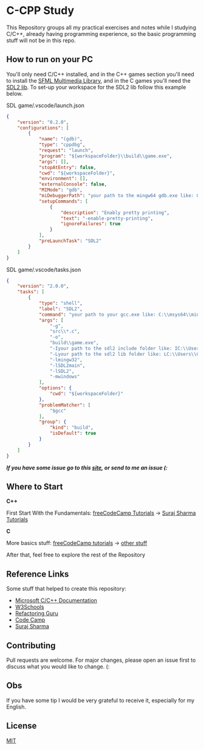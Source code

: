 # C-CPP Study

This Repository groups all my practical exercises and notes while I studying C/C++, already having programming experience, so the basic programming stuff will not be in this repo.

## How to run on your PC

You'll only need C/C++ installed, and in the C++ games section you'll need to install the [SFML Multimedia Library](https://www.sfml-dev.org/), and in the C games you'll need the [SDL2 lib](https://www.libsdl.org/download-2.0.php). To set-up your workspace for the SDL2 lib follow this example below.

SDL game/.vscode/launch.json
``` json
{
    "version": "0.2.0",
    "configurations": [
        {
            "name": "(gdb)",
            "type": "cppdbg",
            "request": "launch",
            "program": "${workspaceFolder}\\build\\game.exe",
            "args": [],
            "stopAtEntry": false,
            "cwd": "${workspaceFolder}",
            "environment": [],
            "externalConsole": false,
            "MIMode": "gdb",
            "miDebuggerPath": "your path to the mingw64 gdb.exe like: C:\\msys64\\mingw64\\bin\\gdb.exe",
            "setupCommands": [
                {
                    "description": "Enably pretty printing",
                    "text": "-enable-pretty-printing",
                    "ignoreFailures": true
                }
            ],
            "preLaunchTask": "SDL2"
        }
    ]
}
```


SDL game/.vscode/tasks.json
``` json
{
	"version": "2.0.0",
	"tasks": [
		{
			"type": "shell",
			"label": "SDL2",
			"command": "your path to your gcc.exe like: C:\\msys64\\mingw64\\bin\\gcc.exe",
			"args": [
				"-g",
				"src\\*.c",
				"-o",
				"build\\game.exe",
				"-Iyour path to the sdl2 include folder like: IC:\\Users\\Gabriel\\Documents\\Out\\SDL2\\SDL2-2.0.14\\x86_64-w64-mingw32\\include",
				"-Lyour path to the sdl2 lib folder like: LC:\\Users\\Gabriel\\Documents\\Out\\SDL2\\SDL2-2.0.14\\x86_64-w64-mingw32\\lib",
				"-lmingw32",
				"-lSDL2main",
				"-lSDL2",
				"-mwindows"
			],
			"options": {
				"cwd": "${workspaceFolder}"
			},
			"problemMatcher": [
				"$gcc"
			],
			"group": {
				"kind": "build",
				"isDefault": true
			}
		}
	]
}
```
_**If you have some issue go to this [site](https://giovanni.codes/setup-sdl2-with-visual-studio-code-and-mingw64-on-windows/), or send to me an issue (:**_

## Where to Start

**C++**

First Start With the Fundamentals: [freeCodeCamp Tutorials](https://github.com/Gabriel-Spinola/CPP-Study/tree/main/CodeCamp) -> [Suraj Sharma Tutorials](https://github.com/Gabriel-Spinola/CPP-Study/tree/main/Suraj-Tutorials)

**C**

More basics stuff: [freeCodeCamp tutorials](https://github.com/Gabriel-Spinola/C-CPP-Study/tree/main/C/CodeCamp) -> [other stuff](https://github.com/Gabriel-Spinola/C-CPP-Study/tree/main/C/Other)

After that, feel free to explore the rest of the Repository

## Reference Links

Some stuff that helped to create this repository:
- [Microsoft C/C++ Documentation](https://docs.microsoft.com/en-us/cpp/?view=msvc-160)
- [W3Schools](https://www.w3schools.com/cpp/default.asp)
- [Refactoring Guru](https://refactoring.guru/)
- [Code Camp](https://www.youtube.com/channel/UC8butISFwT-Wl7EV0hUK0BQ)
- [Suraj Sharma](https://www.youtube.com/channel/UC2i39AOpDSlO1Mrn1jQ8Xkg)

## Contributing

Pull requests are welcome. For major changes, please open an issue first to discuss what you would like to change. (:

## Obs

If you have some tip I would be very grateful to receive it, especially for my English.

## License
[MIT](https://github.com/Gabriel-Spinola/CPP-Study/blob/main/LICENSE)
